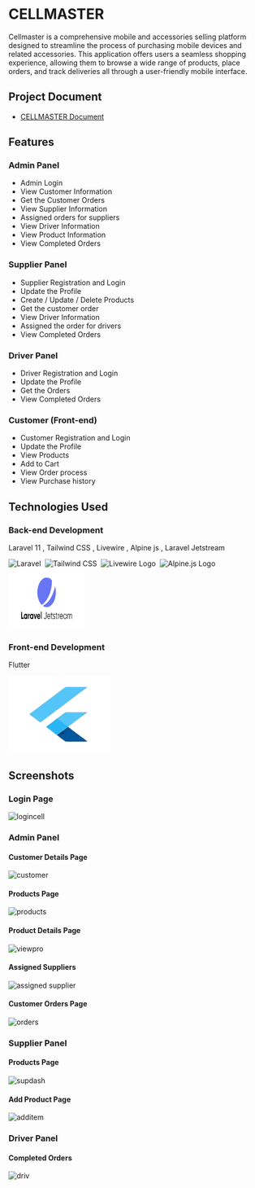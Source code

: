 
# CELLMASTER

Cellmaster is a comprehensive mobile and accessories selling platform designed to streamline the process of purchasing mobile devices and related accessories. This application offers users a seamless shopping experience, allowing them to browse a wide range of products, place orders, and track deliveries all through a user-friendly mobile interface. 

## Project Document

 - [CELLMASTER Document](file:///C:/Users/inuka/Downloads/SSP%20-%20CELMASTER%20REPORT.pdf)
 
## Features

### Admin Panel
- Admin Login
- View Customer Information 
- Get the Customer Orders
- View Supplier Information
- Assigned orders for suppliers
- View Driver Information
- View Product Information
- View Completed Orders

### Supplier Panel
- Supplier Registration and Login
- Update the Profile
- Create / Update / Delete Products
- Get the customer order 
- View Driver Information
- Assigned the order for drivers
- View Completed Orders

### Driver Panel
- Driver Registration and Login
- Update the Profile
- Get the Orders
- View Completed Orders

### Customer (Front-end)
- Customer Registration and Login
- Update the Profile
- View Products
- Add to Cart
- View Order process
- View Purchase history





## Technologies Used
### Back-end Development
Laravel 11 , Tailwind CSS , Livewire , Alpine js , Laravel Jetstream

<img src="https://laravel.com/img/logomark.min.svg" alt="Laravel" width="100" height="100"/>&nbsp;   <img src="https://upload.wikimedia.org/wikipedia/commons/d/d5/Tailwind_CSS_Logo.svg" alt="Tailwind CSS" width="100" height="100" margin-right="50px"/>&nbsp; <img src="https://laravel-livewire.com/img/logo.svg" alt="Livewire Logo" width="100" height="100" margin-right="100px" /> &nbsp;<img src="https://alpinejs.dev/logo.svg" alt="Alpine.js Logo" width="100" height="100" margin-right="50px" />&nbsp; <img src="public/images/jetsrteam.png" alt="Livewire Logo" width="150" height="120" margin-right="100px" />


### Front-end Development
Flutter

<img src="public/images/flutter.png" alt="Flutter Logo" width="200" height="150" />









## Screenshots

### Login Page
![logincell](https://github.com/user-attachments/assets/0e41736b-0a17-46f0-9a1b-48e1d9e56b88)

### Admin Panel
#### Customer Details Page
![customer](https://github.com/user-attachments/assets/a70a3343-cd00-443b-9548-3f768eafbe4c)

#### Products Page
![products](https://github.com/user-attachments/assets/3fe97cf6-01cd-4021-b85a-19782b70ef59)

#### Product Details Page
![viewpro](https://github.com/user-attachments/assets/aac2edd5-b84f-4bf7-a148-fe01adc2c4fc)

#### Assigned Suppliers
![assigned supplier](https://github.com/user-attachments/assets/901a7c3b-9557-4248-b6f6-2907555a5628)

#### Customer Orders Page
![orders](https://github.com/user-attachments/assets/04ef9df1-a035-49d0-a410-5e233a4794bb)

### Supplier Panel
#### Products Page
![supdash](https://github.com/user-attachments/assets/465579b4-5065-4931-ac2d-62ab4070df9b)

#### Add Product Page
![additem](https://github.com/user-attachments/assets/99acde13-7bc8-4a21-8638-7afaf33f7876)

### Driver Panel
#### Completed Orders
![driv](https://github.com/user-attachments/assets/81455673-a4de-44b1-8cf3-35ea51350be6)













